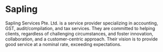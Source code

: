 # Sapling
Sapling Services Pte. Ltd. is a service provider specializing in accounting, GST, audit/compilation, and tax services. They are committed to helping clients, regardless of challenging circumstances, and foster innovation, collaboration, and a customer-centric approach. Their vision is to provide good service at a nominal rate, exceeding expectations. 
